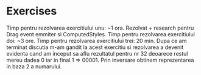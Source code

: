 # Exercises

Timp pentru rezolvarea exercitiului unu: ~1 ora. Rezolvat + research pentru Drag event emmiter si ComputedStyles.
Timp pentru rezolvarea exercitiului doi: ~3 ore.
Timp pentru rezolvarea exercitiului trei: 20 min.
Dupa ce am terminat discutia m-am gandit la acest exercitiu si rezolvarea a devenit evidenta cand am inceput sa aflu rezultatul pentru nr 32 deoarece restul mereu dadea 0 iar in final 1 => 00001. Prin inversare obtinem reprezentarea in baza 2 a numarului.
